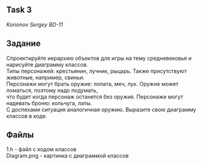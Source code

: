 ## Task 3
*Kononov Sergey BD-11*

## Задание
Спроектируйте иерархию объектов для игры на тему средневековья и нарисуйте диаграмму классов.  
Типы персонажей: крестьянин, лучник, рыцарь. Также присутствуют животные, например, свиньи.  
Персонажи могут брать оружие: лопата, меч, лук. Оружие может ломаться, поэтому надо подумать,  
что будет когда персонаж останется без оружия. Персонажи могут надевать броню: кольчуга, латы.   
С доспехами ситуация аналогичная оружию. Выразите свою диаграмму классов в коде.

## Файлы
1.h - файл с кодом классов  
Diagram.png - картинка с диаграммой классов  
